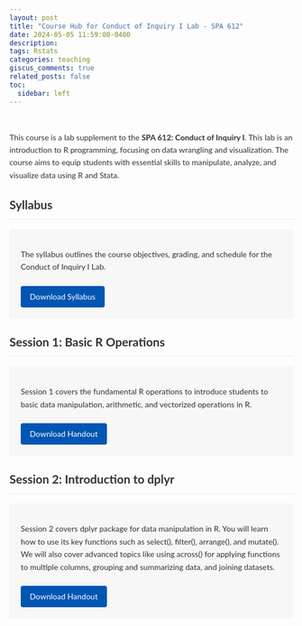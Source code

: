 ```yaml
---
layout: post
title: "Course Hub for Conduct of Inquiry I Lab - SPA 612"
date: 2024-05-05 11:59:00-0400
description:
tags: Rstats
categories: teaching
giscus_comments: true
related_posts: false
toc:
  sidebar: left
---
```


<!-- Include Lato Font -->
<link rel="stylesheet" href="https://fonts.googleapis.com/css2?family=Lato&display=swap">

<style>
  body {
    font-family: 'Lato', sans-serif;
    line-height: 1.6;
    color: #333;
  }
  h2, h3 {
    margin-top: 1.5rem;
    border-bottom: 1px solid #eaeaea;
    padding-bottom: 0.5rem;
  }
  /* Removed the max-width and auto margin */
  .post-content {
    margin: none;  /* Minimally inset from left & right */
    padding: 1rem 0; /* Additional vertical padding */
  }
  .resource-section {
    background: #f7f7f7;
    padding: 20px;
    border-radius: none;
    margin-bottom: 1.5rem;
  }
  .download-btn {
    display: inline-block;
    padding: 8px 16px;
    background-color: #0056b3;
    color: #fff;
    text-decoration: none;
    border-radius: 4px;
    transition: background-color 0.3s ease;
    margin-top: 0.5rem;
  }
  .download-btn:hover {
    background-color: #003f7f;
  }
</style>

<div class="post-content">
  <p>This course is a lab supplement to the <strong>SPA 612: Conduct of Inquiry I</strong>. This lab is an introduction to R programming, focusing on data wrangling and visualization. The course aims to equip students with essential skills to manipulate, analyze, and visualize data using R and Stata.</p>

  <h2>Syllabus</h2>
  <div class="resource-section">
    <p>The syllabus outlines the course objectives, grading, and schedule for the Conduct of Inquiry I Lab.</p>
    <a href="/assets/pdf/conduct_1_lab/SPA_096_Conduct_of_inquiry_Lab.pdf" class="download-btn" target="_blank" rel="noopener noreferrer">
      Download Syllabus
    </a>
  </div>

  <h2>Session 1: Basic R Operations</h2>
  <div class="resource-section">
    <p>Session 1 covers the fundamental R operations to introduce students to basic data manipulation, arithmetic, and vectorized operations in R.</p>
    <a href="/assets/pdf/conduct_1_lab/Session 1 Handout.pdf" class="download-btn" target="_blank" rel="noopener noreferrer">
      Download Handout
    </a>
  </div>
  <h2>Session 2: Introduction to dplyr</h2>
  <div class="resource-section">
    <p>Session 2 covers dplyr package for data manipulation in R. You will learn how to use its key functions such as select(), filter(), arrange(), and mutate(). We will also cover advanced topics like using across() for applying functions to multiple columns, grouping and summarizing data, and joining datasets.</p>
    <a href="/assets/pdf/conduct_1_lab/Session 2 Handout.pdf" class="download-btn" target="_blank" rel="noopener noreferrer">
      Download Handout
    </a>
  </div>
</div>

